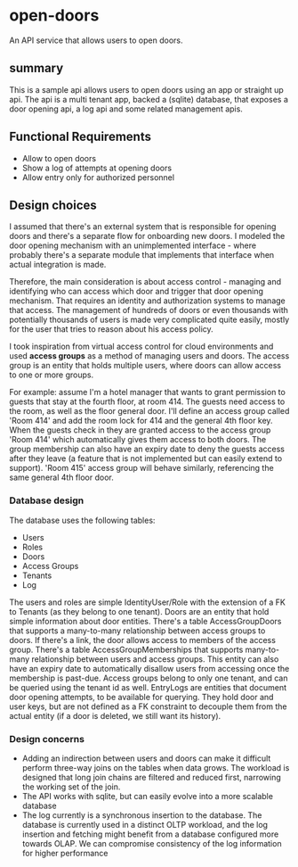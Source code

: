 # open-doors
An API service that allows users to open doors.

## summary
This is a sample api allows users to open doors using an app or straight up api. 
The api is a multi tenant app, backed a (sqlite) database, that exposes a door 
opening api, a log api and some related management apis.

## Functional Requirements
- Allow to open doors
- Show a log of attempts at opening doors
- Allow entry only for authorized personnel

## Design choices
I assumed that there's an external system that is responsible for opening doors 
and there's a separate flow for onboarding new doors. I modeled the door opening
mechanism with an unimplemented interface - where probably there's a separate
module that implements that interface when actual integration is made.

Therefore, the main consideration is about access control - managing and
identifying who can access which door and trigger that door opening mechanism.
That requires an identity and authorization systems to manage that access. The 
management of hundreds of doors or even thousands with potentially thousands of
users is made very complicated quite easily, mostly for the user that tries to
reason about his access policy.

I took inspiration from virtual access control for cloud environments and used
**access groups** as a method of managing users and doors. The access group is
an entity that holds multiple users, where doors can allow access to one or more
groups.

For example: assume I'm a hotel manager that wants to grant permission to guests
that stay at the fourth floor, at room 414. The guests need access to the room,
as well as the floor general door. I'll define an access group called 'Room 414'
and add the room lock for 414 and the general 4th floor key. When the guests
check in they are granted access to the access group 'Room 414' which
automatically gives them access to both doors. The group membership can also
have an expiry date to deny the guests access after they leave (a feature that
is not implemented but can easily extend to support). 'Room 415' access group 
will behave similarly, referencing the same general 4th floor door.

### Database design
The database uses the following tables:
- Users
- Roles
- Doors
- Access Groups
- Tenants
- Log

The users and roles are simple IdentityUser/Role with the extension of a FK to
Tenants (as they belong to one tenant).
Doors are an entity that hold simple information about door entities.
There's a table AccessGroupDoors that supports a many-to-many relationship
between access groups to doors. If there's a link, the door allows access to
members of the access group.
There's a table AccessGroupMemberships that supports many-to-many relationship
between users and access groups. This entity can also have an expiry date to
automatically disallow users from accessing once the membership is past-due.
Access groups belong to only one tenant, and can be queried using the tenant id
as well.
EntryLogs are entities that document door opening attempts, to be available for
querying. They hold door and user keys, but are not defined as a FK constraint
to decouple them from the actual entity (if a door is deleted, we still want
its history).

### Design concerns
- Adding an indirection between users and doors can make it difficult perform
three-way joins on the tables when data grows. The workload is designed that
long join chains are filtered and reduced first, narrowing the working set of
the join.
- The API works with sqlite, but can easily evolve into a more scalable database
- The log currently is a synchronous insertion to the database. The database is
currently used in a distinct OLTP workload, and the log insertion and fetching
might benefit from a database configured more towards OLAP. We can compromise
consistency of the log information for higher performance
